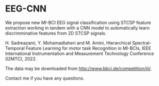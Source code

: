 # EEG-CNN

We propose new MI-BCI EEG signal classification using STCSP feature extraction working in tandem with a CNN model to automatically learn discrimminative features from 2D STCSP signals.

H. Sadreazami, Y. Mohamadtaheri and M. Amini, Hierarchical Spectral-Temporal Feature Learning for motor task Recognition in MI-BCIs, IEEE International Instrumentation and Measurement Technology Conference (I2MTC), 2022. 

The data may be downloaded from http://www.bbci.de/competition/iii/. 

Contact me if you have any questions.
